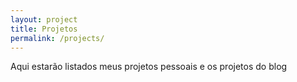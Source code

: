 ```yaml
---
layout: project
title: Projetos
permalink: /projects/
---
```


Aqui estarão listados meus projetos pessoais e os projetos do blog